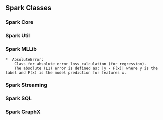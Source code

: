 ## Spark Classes

### Spark Core

### Spark Util

### Spark MLLib
  ```
  *  AbsoluteError: 
      Class for absolute error loss calculation (for regression).
      The absolute (L1) error is defined as: |y - F(x)| where y is the label and F(x) is the model prediction for features x.
  
  ```

### Spark Streaming

### Spark SQL

### Spark GraphX
